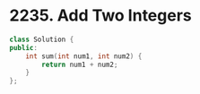 # 2235. Add Two Integers

```c++
class Solution {
public:
    int sum(int num1, int num2) {
        return num1 + num2;
    }
};
```